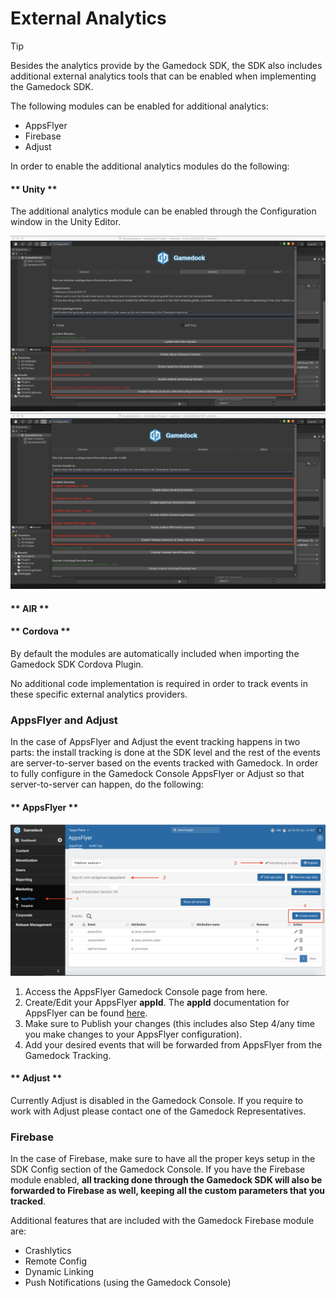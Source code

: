 # External Analytics

> [!TIP]
> Besides the analytics provide by the Gamedock SDK, the SDK also includes additional external analytics tools that can be enabled when implementing the Gamedock SDK.

The following modules can be enabled for additional analytics:

* AppsFlyer
* Firebase
* Adjust

In order to enable the additional analytics modules do the following:

<!-- tabs:start -->

#### ** Unity **

The additional analytics module can be enabled through the Configuration window in the Unity Editor.

![github pages](_images/unityEditor/externalAnalyticsUnity1.png) ![github pages](_images/unityEditor/externalAnalyticsUnity2.png)

#### ** AIR **


#### ** Cordova **

By default the modules are automatically included when importing the Gamedock SDK Cordova Plugin.

<!-- tabs:end -->

No additional code implementation is required in order to track events in these specific external analytics providers.

### AppsFlyer and Adjust

In the case of AppsFlyer and Adjust the event tracking happens in two parts: the install tracking is done at the SDK level and the rest of the events are server-to-server based on the events tracked with Gamedock. In order to fully configure in the Gamedock Console AppsFlyer or Adjust so that server-to-server can happen, do the following:

<!-- tabs:start -->

#### ** AppsFlyer **

![github pages](_images/unityEditor/externalAnalyticsUnity3.png)


1. Access the AppsFlyer Gamedock Console page from here.
2. Create/Edit your AppsFlyer **appId**. The **appId** documentation for AppsFlyer can be found [here](https://support.appsflyer.com/hc/en-us/articles/207377436-Adding-a-new-app).
3. Make sure to Publish your changes (this includes also Step 4/any time you make changes to your AppsFlyer configuration).
4. Add your desired events that will be forwarded from AppsFlyer from the Gamedock Tracking.

#### ** Adjust **

Currently Adjust is disabled in the Gamedock Console. If you require to work with Adjust please contact one of the Gamedock Representatives.

<!-- tabs:end -->

### Firebase

In the case of Firebase, make sure to have all the proper keys setup in the SDK Config section of the Gamedock Console. If you have the Firebase module enabled, **all tracking done through the Gamedock SDK will also be forwarded to Firebase as well, keeping all the custom parameters that you tracked**.

Additional features that are included with the Gamedock Firebase module are:

* Crashlytics
* Remote Config
* Dynamic Linking
* Push Notifications (using the Gamedock Console)
